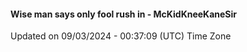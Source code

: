 #### Wise man says only fool rush in - McKidKneeKaneSir
Updated on 09/03/2024 - 00:37:09 (UTC) Time Zone
